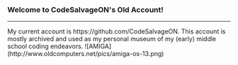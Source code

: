 ### Welcome to CodeSalvageON's Old Account!
<hr/>
My current account is https://github.com/CodeSalvageON. This account is mostly archived and used as my personal museum of my (early) middle school coding endeavors.
![AMIGA](http://www.oldcomputers.net/pics/amiga-os-13.png)
